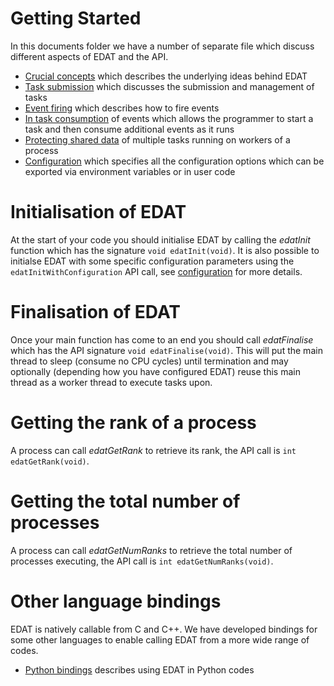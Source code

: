 # Getting Started

In this documents folder we have a number of separate file which discuss different aspects of EDAT and the API. 

* <a href="https://github.com/EPCCed/edat/blob/master/docs/concepts.md">Crucial concepts</a> which describes the underlying ideas behind EDAT
* <a href="https://github.com/EPCCed/edat/blob/master/docs/tasks.md">Task submission</a> which discusses the submission and management of tasks
* <a href="https://github.com/EPCCed/edat/blob/master/docs/events.md">Event firing</a> which describes how to fire events
* <a href="https://github.com/EPCCed/edat/blob/master/docs/in_task_consumption.md">In task consumption</a> of events which allows the programmer to start a task and then consume additional events as it runs
* <a href="https://github.com/EPCCed/edat/blob/master/docs/protecting_shared_data.md">Protecting shared data</a> of multiple tasks running on workers of a process
* <a href="https://github.com/EPCCed/edat/blob/master/docs/configuration.md">Configuration</a> which specifies all the configuration options which can be exported via environment variables or in user code

# Initialisation of EDAT
At the start of your code you should initialise EDAT by calling the _edatInit_ function which has the signature `void edatInit(void)`. It is also possible to initialse EDAT with some specific configuration parameters using the `edatInitWithConfiguration` API call, see <a href="https://github.com/EPCCed/edat/blob/master/docs/configuration.md">configuration</a> for more details.

# Finalisation of EDAT
Once your main function has come to an end you should call _edatFinalise_ which has the API signature `void edatFinalise(void)`. This will put the main thread to sleep (consume no CPU cycles) until termination and may optionally (depending how you have configured EDAT) reuse this main thread as a worker thread to execute tasks upon.

# Getting the rank of a process
A process can call _edatGetRank_ to retrieve its rank, the API call is `int edatGetRank(void)`.

# Getting the total number of processes
A process can call _edatGetNumRanks_ to retrieve the total number of processes executing, the API call is `int edatGetNumRanks(void)`.

# Other language bindings
EDAT is natively callable from C and C++. We have developed bindings for some other languages to enable calling EDAT from a more wide range of codes.

* <a href="https://github.com/EPCCed/edat/blob/master/docs/python.md">Python bindings</a> describes using EDAT in Python codes
